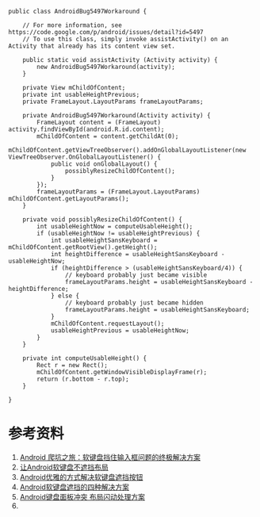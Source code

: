 ```
public class AndroidBug5497Workaround {

    // For more information, see https://code.google.com/p/android/issues/detail?id=5497
    // To use this class, simply invoke assistActivity() on an Activity that already has its content view set.

    public static void assistActivity (Activity activity) {
        new AndroidBug5497Workaround(activity);
    }

    private View mChildOfContent;
    private int usableHeightPrevious;
    private FrameLayout.LayoutParams frameLayoutParams;

    private AndroidBug5497Workaround(Activity activity) {
        FrameLayout content = (FrameLayout) activity.findViewById(android.R.id.content);
        mChildOfContent = content.getChildAt(0);
        mChildOfContent.getViewTreeObserver().addOnGlobalLayoutListener(new ViewTreeObserver.OnGlobalLayoutListener() {
            public void onGlobalLayout() {
                possiblyResizeChildOfContent();
            }
        });
        frameLayoutParams = (FrameLayout.LayoutParams) mChildOfContent.getLayoutParams();
    }

    private void possiblyResizeChildOfContent() {
        int usableHeightNow = computeUsableHeight();
        if (usableHeightNow != usableHeightPrevious) {
            int usableHeightSansKeyboard = mChildOfContent.getRootView().getHeight();
            int heightDifference = usableHeightSansKeyboard - usableHeightNow;
            if (heightDifference > (usableHeightSansKeyboard/4)) {
                // keyboard probably just became visible
                frameLayoutParams.height = usableHeightSansKeyboard - heightDifference;
            } else {
                // keyboard probably just became hidden
                frameLayoutParams.height = usableHeightSansKeyboard;
            }
            mChildOfContent.requestLayout();
            usableHeightPrevious = usableHeightNow;
        }
    }

    private int computeUsableHeight() {
        Rect r = new Rect();
        mChildOfContent.getWindowVisibleDisplayFrame(r);
        return (r.bottom - r.top);
    }

}
```

# 参考资料
1. [Android 爬坑之旅：软键盘挡住输入框问题的终极解决方案](https://www.diycode.cc/topics/383)
2. [让Android软键盘不遮挡布局](http://www.jianshu.com/p/166cdc57576d)
3. [Android优雅的方式解决软键盘遮挡按钮](http://www.jianshu.com/p/49efa382352a)
4. [Android软键盘遮挡的四种解决方案](http://www.cnblogs.com/jerehedu/p/4194125.html)
5. [Android键盘面板冲突 布局闪动处理方案](https://github.com/Jacksgong/JKeyboardPanelSwitch)
6. 